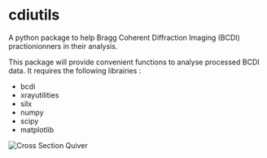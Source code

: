 # cdiutils

A python package to help Bragg Coherent Diffraction Imaging (BCDI) practionionners in their analysis.

This package will provide convenient functions to analyse processed BCDI data. It requires the following librairies :

* bcdi
* xrayutilities
* silx
* numpy
* scipy
* matplotlib


![Cross Section Quiver](https://github.com/clatlan/cdiutils/blob/master/images/cross_section_quiver.png)

